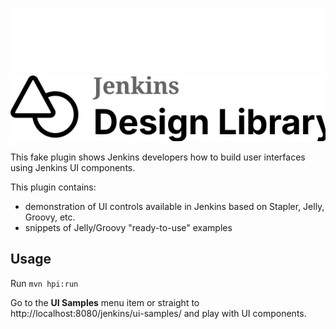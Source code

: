 ![Jenkins Design Library](logo-dark.svg#gh-dark-mode-only)
![Jenkins Design Library](logo.svg#gh-light-mode-only)

This fake plugin shows Jenkins developers how to build user interfaces using Jenkins UI components.

This plugin contains:
- demonstration of UI controls available in Jenkins based on Stapler, Jelly, Groovy, etc.
- snippets of Jelly/Groovy "ready-to-use" examples

## Usage

Run `mvn hpi:run`

Go to the **UI Samples** menu item or straight to http://localhost:8080/jenkins/ui-samples/ and play with UI components.
